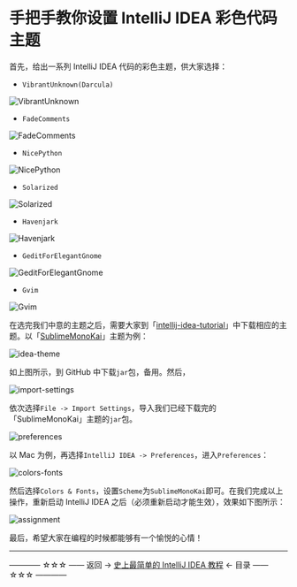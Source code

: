 # 手把手教你设置 IntelliJ IDEA 彩色代码主题

首先，给出一系列 IntelliJ IDEA 代码的彩色主题，供大家选择：

- `VibrantUnknown(Darcula)`

![VibrantUnknown](../../images/color-code/VibrantUnknown.png)

- `FadeComments`

![FadeComments](../../images/color-code/FadeComments.png)

- `NicePython`

![NicePython](../../images/color-code/NicePython.png)

- `Solarized`

![Solarized](../../images/color-code/Solarized.png)

- `Havenjark`

![Havenjark](../../images/color-code/Havenjark.png)

- `GeditForElegantGnome`

![GeditForElegantGnome](../../images/color-code/GeditForElegantGnome.png)

- `Gvim`

![Gvim](../../images/color-code/Gvim.png)

在选完我们中意的主题之后，需要大家到「[intellij-idea-tutorial](https://github.com/guobinhit/intellij-idea-tutorial/tree/master/resources/idea-theme)」中下载相应的主题。以「[SublimeMonoKai](../../resources/idea-theme/SublimeMonoKai.jar)」主题为例：

![idea-theme](../../images/color-code/idea-theme.png)

如上图所示，到 GitHub 中下载`jar`包，备用。然后，

![import-settings](../../images/color-code/import-settings.png)

依次选择`File -> Import Settings`，导入我们已经下载完的「SublimeMonoKai」主题的`jar`包。

![preferences](../../images/color-code/preferences.png)

以 Mac 为例，再选择`IntelliJ IDEA -> Preferences`，进入`Preferences`：

![colors-fonts](../../images/color-code/colors-fonts.png)

然后选择`Colors & Fonts`，设置`Scheme`为`SublimeMonoKai`即可。在我们完成以上操作，重新启动 IntelliJ IDEA 之后（必须重新启动才能生效），效果如下图所示：

![assignment](../../images/color-code/assignment.png)

最后，希望大家在编程的时候都能够有一个愉悦的心情！

--------


———— ☆☆☆ —— 返回 -> [史上最简单的 IntelliJ IDEA 教程](../../README.md) <- 目录 —— ☆☆☆ ————
